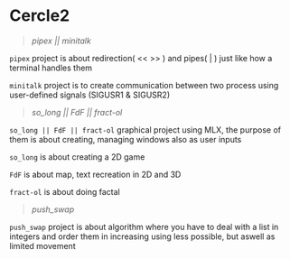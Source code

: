 # Cercle2
> *pipex || minitalk*

`pipex` project is about redirection( << >> ) and pipes( | ) just like how a terminal handles them

`minitalk` project is to create communication between two process using user-defined signals (SIGUSR1 & SIGUSR2)


> *so_long || FdF || fract-ol*

`so_long || FdF || fract-ol` graphical project using MLX, the purpose of them is about creating, managing windows also as user inputs

`so_long` is about creating a 2D game

`FdF` is about map, text recreation in 2D and 3D

`fract-ol` is about doing factal


> *push_swap*

`push_swap` project is about algorithm where you have to deal with a list in integers and order them in increasing using less possible, but aswell as limited movement
